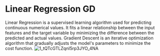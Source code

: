 # Linear Regression GD
Linear Regression is a supervised learning algorithm used for predicting continuous numerical values. It fits a linear relationship between the input features and the target variable by minimizing the difference between the predicted and actual values. Gradient Descent is an iterative optimization algorithm that gradually adjusts the model's parameters to minimize the cost function.
![1_tQTcGTLZqnI5rp3JYO_4NA](https://user-images.githubusercontent.com/73169639/206283428-3f0e835f-1be7-4281-957b-4794bebd3d7b.png)
